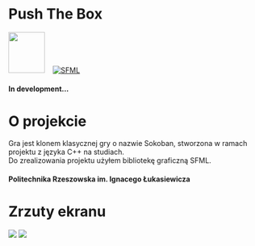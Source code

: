 # Push The Box
<img src="https://raw.githubusercontent.com/isocpp/logos/master/cpp_logo.png" width="72" height="81" disabled="true">&nbsp;&nbsp;&nbsp;&nbsp;[![SFML](https://www.sfml-dev.org/images/logo.png)](https://www.sfml-dev.org/)
#### In development...
# O projekcie
Gra jest klonem klasycznej gry o nazwie Sokoban, stworzona w ramach projektu z języka C++ na studiach. <br />
Do zrealizowania projektu użyłem bibliotekę graficzną SFML. </br>
#### Politechnika Rzeszowska im. Ignacego Łukasiewicza
# Zrzuty ekranu
![](https://camo.githubusercontent.com/8012cab255e7f1da730050b6828370c096b14c0afb442f388982e00537e6c04d/68747470733a2f2f692e696d6775722e636f6d2f68375559694e462e706e67)
![](https://camo.githubusercontent.com/7c0828c39e4b7193ec1afc9182cb936395845303ac0ff7213261dc380e5ba4ea/68747470733a2f2f692e696d6775722e636f6d2f37756c507175392e706e67)
